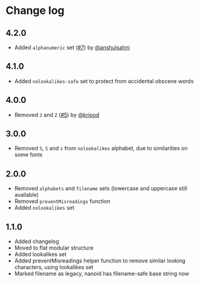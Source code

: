 # Change log

## 4.2.0

- Added `alphanumeric` set ([#7](https://github.com/CyberAP/nanoid-dictionary/pull/7)) by [@anshulsahni](https://github.com/anshulsahni)

## 4.1.0

- Added `nolookalikes-safe` set to protect from accidental obscene words

## 4.0.0

- Removed `2` and `Z` ([#5](https://github.com/CyberAP/nanoid-dictionary/pull/5)) by [@kripod](https://github.com/kripod)

## 3.0.0

- Removed `5`, `S` and `s` from `nolookalikes` alphabet, due to similarities on some fonts

## 2.0.0

- Removed `alphabets` and `filename` sets (lowercase and uppercase still available)
- Removed `preventMisreadings` function
- Added `nolookalikes` set

## 1.1.0

- Added changelog
- Moved to flat modular structure
- Added lookalikes set
- Added preventMisreadings helper function to remove similar looking characters, using lookalikes set
- Marked filename as legacy, nanoid has filename-safe base string now
